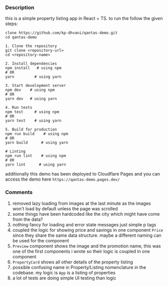 ### Description

this is a simple property listing app in React + TS. to run the follow the given steps:

```
clone https://github.com/kp-dhvani/qantas-demo.git
cd qantas-demo

1. Clone the repository
git clone <repository-url>
cd <repository-name>

2. Install dependencies
npm install   # using npm
# OR
yarn         # using yarn

3. Start development server
npm dev    # using npm
# OR
yarn dev   # using yarn

4. Run tests
npm test     # using npm
# OR
yarn test    # using yarn

5. Build for production
npm run build    # using npm
# OR
yarn build      # using yarn

# Linting
npm run lint    # using npm
# OR
yarn lint      # using yarn
```

additionally this demo has been deployed to Cloudflare Pages and you can access the demo here
`https://qantas-demo.pages.dev/`

### Comments

1. removed lazy loading from images at the last minute as the images won't load by default unless the page was scrolled
2. some things have been hardcoded like the city which might have come from the data?
3. nothing fancy for loading and error state messages just simple p tags
4. coupled the logic for showing price and savings in one component `Price` since they share the same data structure. maybe a different naming can be used for the component
5. `Preview` component shows the image and the promotion name, this was one of the first components i wrote so their logic is coupled in one component
6. `PropertyCard` shows all other details of the property listing
7. possible confusing name in Property/Listing nomenclature in the codebase. my logic is `App` is a listing of properties
8. a lot of tests are doing simple UI testing than logic

